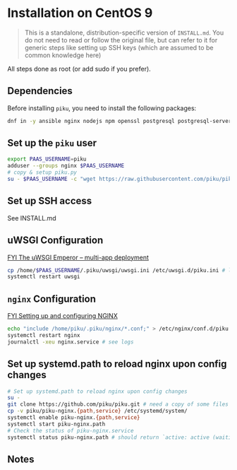 # Installation on CentOS 9

> This is a standalone, distribution-specific version of `INSTALL.md`. You do not need to read or follow the original file, but can refer to it for generic steps like setting up SSH keys (which are assumed to be common knowledge here)

All steps done as root (or add sudo if you prefer).

## Dependencies

Before installing `piku`, you need to install the following packages:

```bash
dnf in -y ansible nginx nodejs npm openssl postgresql postgresql-server python3 uwsgi
```

## Set up the `piku` user

```bash
export PAAS_USERNAME=piku
adduser --groups nginx $PAAS_USERNAME
# copy & setup piku.py
su - $PAAS_USERNAME -c "wget https://raw.githubusercontent.com/piku/piku/master/piku.py && python3 ~/piku.py setup"
```

## Set up SSH access

See INSTALL.md

## uWSGI Configuration

[FYI The uWSGI Emperor – multi-app deployment](https://uwsgi-docs.readthedocs.io/en/latest/Emperor.html)

```bash
cp /home/$PAAS_USERNAME/.piku/uwsgi/uwsgi.ini /etc/uwsgi.d/piku.ini # linking alone increases the host attack service if one can get inside the piku user or one of its apps, so copying is safer
systemctl restart uwsgi
```

## `nginx` Configuration

[FYI Setting up and configuring NGINX](https://access.redhat.com/documentation/en-us/red_hat_enterprise_linux/9/html/deploying_web_servers_and_reverse_proxies/setting-up-and-configuring-nginx_deploying-web-servers-and-reverse-proxies)

```bash
echo "include /home/piku/.piku/nginx/*.conf;" > /etc/nginx/conf.d/piku.conf
systemctl restart nginx
journalctl -xeu nginx.service # see logs
```

## Set up systemd.path to reload nginx upon config changes

```bash
# Set up systemd.path to reload nginx upon config changes
su -
git clone https://github.com/piku/piku.git # need a copy of some files
cp -v piku/piku-nginx.{path,service} /etc/systemd/system/
systemctl enable piku-nginx.{path,service}
systemctl start piku-nginx.path
# Check the status of piku-nginx.service
systemctl status piku-nginx.path # should return `active: active (waiting)`
```

## Notes



[uwsgi]: https://github.com/unbit/uwsgi
